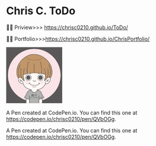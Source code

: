 # Chris C. ToDo

👶🏻 Priview>>> https://chrisc0210.github.io/ToDo/

👶🏻 Portfolio>>>https://chrisc0210.github.io/ChrisPortfolio/


<a href="https://chrisc0210.github.io/ChrisPortfolio/">
<img src="https://github.com/ChrisC0210/ChrisPortfolio/blob/master/img/works/work_1.jpg" width="30%" height="30%" target="blank">
</a>

A Pen created at CodePen.io. You can find this one at https://codepen.io/chrisc0210/pen/QVbOGg.


A Pen created at CodePen.io. You can find this one at https://codepen.io/chrisc0210/pen/QVbOGg.

 
